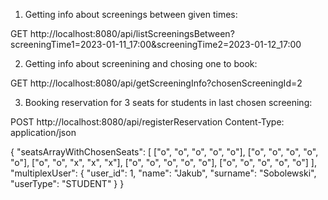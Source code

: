 1. Getting info about screenings between given times:

GET http://localhost:8080/api/listScreeningsBetween?screeningTime1=2023-01-11_17:00&screeningTime2=2023-01-12_17:00


2. Getting info about screenining and chosing one to book:

GET http://localhost:8080/api/getScreeningInfo?chosenScreeningId=2


3. Booking reservation for 3 seats for students in last chosen screening:

POST http://localhost:8080/api/registerReservation
Content-Type: application/json

{
  "seatsArrayWithChosenSeats": [
    ["o", "o", "o", "o", "o"],
    ["o", "o", "o", "o", "o"],
    ["o", "o", "x", "x", "x"],
    ["o", "o", "o", "o", "o"],
    ["o", "o", "o", "o", "o"]
  ],
  "multiplexUser": {
    "user_id": 1,
    "name": "Jakub",
    "surname": "Sobolewski",
    "userType": "STUDENT"
  }
}